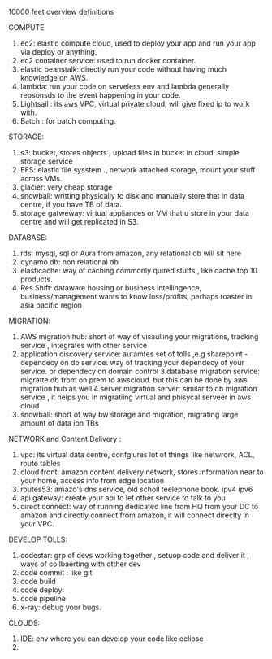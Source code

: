 10000 feet overview definitions

COMPUTE

1. ec2: elastic compute cloud, used to deploy your app and run your app via deploy or anything.
2. ec2 container service: used to run docker container.
3. elastic beanstalk: directly run your code without having much knowledge on AWS.
4. lambda: run your code on serveless env and lambda generally repsonsds to the event happening in your code.
5. Lightsail : its aws VPC, virtual private cloud, will give fixed ip to work with.
6. Batch : for batch computing.

STORAGE:

1. s3: bucket, stores objects , upload files in bucket in cloud. simple storage service
2. EFS: elastic file sysstem ., network attached storage, mount your stuff across VMs.
3. glacier: very cheap storage
4. snowball: writting physically to disk and manually store that in data centre, if you have TB of data.
5. storage gatweway: virtual appliances or VM that u store in your data centre and will get replicated in S3.

DATABASE:

1. rds: mysql, sql or Aura from amazon, any relational db will sit here
2. dynamo db: non relational db
3. elasticache: way of caching commonly quired stuffs., like cache top 10 products.
4. Res Shift: dataware housing or business intellingence, business/management wants to know loss/profits, perhaps toaster in asia pacific region

MIGRATION:

1. AWS migration hub: short of way of visaulling your migrations, tracking service , integrates with other service 
2. application discovery service: autamtes set of tolls ,e.g sharepoint - dependecy on db service: way of tracking your dependecy of your service. or dependecy on domain control
3.database migration service: migratte db from on prem to awscloud. but this can be done by aws migration hub as well
4.server migration server: similar to db migration service , it helps you in migratiing virtual and phisycal serveer in aws cloud
5. snowball: short of way bw storage and migration, migrating large amount of data ibn TBs

NETWORK and Content Delivery :

1. vpc: its virtual data centre, confgiures lot of things like netwrork, ACL, route tables 
2. cloud front: amazon content delivery network, stores information near to your home, access info from edge location
3. routes53: amazo's dns service, old scholl teelephone book. ipv4 ipv6
4. api gateway: create your api to let other service to talk to you
5. direct connect: way of running dedicated line from HQ from your DC to amazon and directly connect from amazon, it will connect direclty in your VPC.

DEVELOP TOLLS:

1. codestar: grp of devs working together , setuop code and deliver it , ways of collbaerting with otther dev
2. code commit : like git
3. code build
4. code deploy:
5. code pipeline
6. x-ray: debug your bugs.

CLOUD9:

1. IDE: env where you can develop your code like eclipse
2. 
